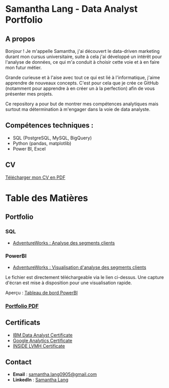 # Samantha Lang - Data Analyst Portfolio

## A propos

Bonjour ! Je m'appelle Samantha, j'ai découvert le data-driven marketing durant mon cursus universitaire, suite à cela j'ai développé un intérêt pour l'analyse de données, ce qui m'a conduit à choisir cette voie et à en faire mon futur métier.

Grande curieuse et à l'aise avec tout ce qui est lié à l'informatique, j'aime apprendre de nouveaux concepts. C'est pour cela que je crée ce GitHub (notamment pour apprendre à en créer un à la perfection) afin de vous présenter mes projets.

Ce repository a pour but de montrer mes compétences analytiques mais surtout ma détermination à m'engager dans la voie de data analyste.

## Compétences techniques :
- SQL (PostgreSQL, MySQL, BigQuery)
- Python (pandas, matplotlib)
- Power BI, Excel


## CV
[Télécharger mon CV en PDF](projet/assets/CV_SLANG.pdf)


# Table des Matières

## Portfolio
### SQL
- [AdventureWorks : Analyse des segments clients](https://github.com/samanthalang/projet1/blob/main/projet/data/SQL/adventureworks_segment_clients.sql)

### PowerBI
- [AdventureWorks : Visualisation d'analyse des segments clients](https://github.com/samanthalang/projet1/blob/main/PowerBI/adventureworks_segment_clients.pbix)

Le fichier est directement téléchargeable via le lien ci-dessus. Une capture d'écran est mise à disposition pour une visualisation rapide.

Aperçu : [Tableau de bord PowerBI](https://github.com/samanthalang/projet1/blob/main/Images/adventureworks.png)

### [Portfolio PDF](portfolio_SLANG.pdf)

## Certificats
- [IBM Data Analyst Certificate](projet/assets/IBM_Certificate1.pdf)
- [Google Analytics Certificate](projet/assets/Google_Certificate.pdf)
- [INSIDE LVMH Certificate](projet/assets/INSIDELVMH.pdf)

## Contact

- **Email** : [samantha.lang0905@gmail.com](mailto:samantha.lang0905@gmail.com)
- **LinkedIn** : [Samantha Lang](https://www.linkedin.com/in/samantha-lang-a265091b9/)